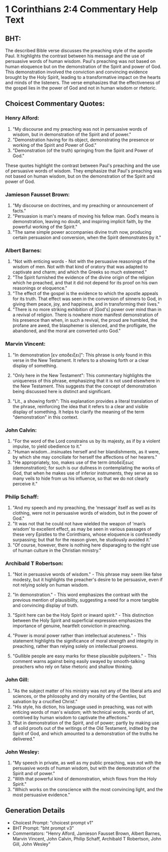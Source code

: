 # 1 Corinthians 2:4 Commentary Help Text

## BHT:
The described Bible verse discusses the preaching style of the apostle Paul. It highlights the contrast between his message and the use of persuasive words of human wisdom. Paul's preaching was not based on human eloquence but on the demonstration of the Spirit and power of God. This demonstration involved the conviction and convincing evidence brought by the Holy Spirit, leading to a transformative impact on the hearts and minds of the listeners. The verse emphasizes that the effectiveness of the gospel lies in the power of God and not in human wisdom or rhetoric.

## Choicest Commentary Quotes:
### Henry Alford:
1. "My discourse and my preaching was not in persuasive words of wisdom, but in demonstration of the Spirit and of power."
2. "Demonstration having for its object, demonstrating the presence or working of the Spirit and Power of God."
3. "Demonstration (of the truth) springing from the Spirit and Power of God."

These quotes highlight the contrast between Paul's preaching and the use of persuasive words of wisdom. They emphasize that Paul's preaching was not based on human wisdom, but on the demonstration of the Spirit and power of God.

### Jamieson Fausset Brown:
1. "My discourse on doctrines, and my preaching or announcement of facts." 
2. "Persuasion is man's means of moving his fellow man. God's means is demonstration, leaving no doubt, and inspiring implicit faith, by the powerful working of the Spirit." 
3. "The same simple power accompanies divine truth now, producing certain persuasion and conversion, when the Spirit demonstrates by it."

### Albert Barnes:
1. "Not with enticing words - Not with the persuasive reasonings of the wisdom of men. Not with that kind of oratory that was adapted to captivate and charm; and which the Greeks so much esteemed."
2. "The Spirit furnished the evidence of the divine origin of the religion which he preached, and that it did not depend for its proof on his own reasonings or eloquence."
3. "The effect of the gospel is the evidence to which the apostle appeals for its truth. That effect was seen in the conversion of sinners to God, in giving them peace, joy, and happiness, and in transforming their lives."
4. "There is no more striking exhibition of [God's] power over mind than in a revival of religion. There is nowhere more manifest demonstration of his presence than when, in such a revival, the proud are humbled, the profane are awed, the blasphemer is silenced, and the profligate, the abandoned, and the moral are converted unto God."

### Marvin Vincent:
1. "In demonstration [εν αποδειξει]": This phrase is only found in this verse in the New Testament. It refers to a showing forth or a clear display of something.

2. "Only here in the New Testament": This commentary highlights the uniqueness of this phrase, emphasizing that it is not used elsewhere in the New Testament. This suggests that the concept of demonstration being discussed here is distinct and significant.

3. "Lit., a showing forth": This explanation provides a literal translation of the phrase, reinforcing the idea that it refers to a clear and visible display of something. It helps to clarify the meaning of the term "demonstration" in this context.

### John Calvin:
1. "For the word of the Lord constrains us by its majesty, as if by a violent impulse, to yield obedience to it."
2. "Human wisdom...insinuates herself and her blandishments, as it were, by which she may conciliate for herself the affections of her hearers."
3. "He appropriately, too, makes use of the term ἀποδείξεως (demonstration); for such is our dullness in contemplating the works of God, that when he makes use of inferior instruments, they serve as so many veils to hide from us his influence, so that we do not clearly perceive it."

### Philip Schaff:
1. "And my speech and my preaching, the ‘message’ itself as well as its clothing, were not in persuasive words of wisdom, but in the power of God." 
2. "It was not that he could not have wielded the weapon of ‘man’s wisdom’ to excellent effect, as may be seen in various passages of these very Epistles to the Corinthians, whose eloquence is confessedly surpassing; but that for the reason given, he studiously avoided it."
3. "Of course, however, there is nothing here disparaging to the right use of human culture in the Christian ministry."

### Archibald T Robertson:
1. "Not in persuasive words of wisdom." - This phrase may seem like false modesty, but it highlights the preacher's desire to be persuasive, even if not relying solely on human wisdom.

2. "In demonstration." - This word emphasizes the contrast with the previous mention of plausibility, suggesting a need for a more tangible and convincing display of truth.

3. "Spirit here can be the Holy Spirit or inward spirit." - This distinction between the Holy Spirit and superficial expression emphasizes the importance of genuine, heartfelt conviction in preaching.

4. "Power is moral power rather than intellectual acuteness." - This statement highlights the significance of moral strength and integrity in preaching, rather than relying solely on intellectual prowess.

5. "Gullible people are easy marks for these plausible pulpiteers." - This comment warns against being easily swayed by smooth-talking preachers who rely on false rhetoric and shallow thinking.

### John Gill:
1. "As the subject matter of his ministry was not any of the liberal arts and sciences, or the philosophy and dry morality of the Gentiles, but salvation by a crucified Christ."
2. "His style, his diction, his language used in preaching, was not with enticing words of man's wisdom; with technical words, words of art, contrived by human wisdom to captivate the affections."
3. "But in demonstration of the Spirit, and of power; partly by making use of solid proofs out of the writings of the Old Testament, indited by the Spirit of God, and which amounted to a demonstration of the truths he delivered."

### John Wesley:
1. "My speech in private, as well as my public preaching, was not with the persuasive words of human wisdom, but with the demonstration of the Spirit and of power." 
2. "With that powerful kind of demonstration, which flows from the Holy Spirit."
3. "Which works on the conscience with the most convincing light, and the most persuasive evidence."


## Generation Details
- Choicest Prompt: "choicest prompt v1"
- BHT Prompt: "bht prompt v3"
- Commentators: "Henry Alford, Jamieson Fausset Brown, Albert Barnes, Marvin Vincent, John Calvin, Philip Schaff, Archibald T Robertson, John Gill, John Wesley"
